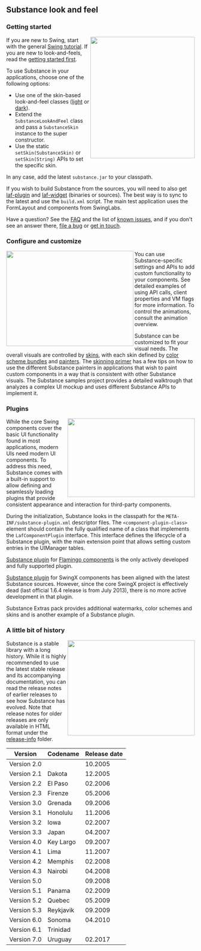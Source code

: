 ## Substance look and feel

### Getting started

<img src="https://raw.githubusercontent.com/kirill-grouchnikov/substance/master/www/images/walkthrough/all.png" width="279" height="324" border=0 align="right">

If you are new to Swing, start with the general [Swing tutorial](http://java.sun.com/docs/books/tutorial/uiswing/). If you are new to look-and-feels, read the [getting started first](docs/getting-started.md).

To use Substance in your applications, choose one of the following options:

* Use one of the skin-based look-and-feel classes ([light](docs/skins/toneddown.md) or [dark](docs/skins/dark.md)).
* Extend the `SubstanceLookAndFeel` class and pass a `SubstanceSkin` instance to the super constructor.
* Use the static `setSkin(SubstanceSkin)` or `setSkin(String)` APIs to set the specific skin.

In any case, add the latest `substance.jar` to your classpath.

If you wish to build Substance from the sources, you will need to also get [laf-plugin](https://github.com/kirill-grouchnikov/laf-plugin) and [laf-widget](https://github.com/kirill-grouchnikov/laf-widgetn) (binaries or sources). The best way is to sync to the latest and use the `build.xml` script. The main test application uses the FormLayout and components from SwingLabs.

Have a question? See the [FAQ](www/docs/faq.md) and the list of [known issues](www/docs/known_issues.md), and if you don't see an answer there, [file a bug](https://github.com/kirill-grouchnikov/substance/issues) or [get in touch](http://www.pushing-pixels.org/about-me).

### Configure and customize

<img src="https://raw.githubusercontent.com/kirill-grouchnikov/substance/master/www/images/screenshots/skins/nebulabrickwall1.png" width="340" height="254" border=0 align="left">
You can use Substance-specific settings and APIs to add custom functionality to your components. See detailed examples of using API calls, client properties and VM flags for more information. To control the animations, consult the animation overview.

Substance can be customized to fit your visual needs. The overall visuals are controlled by [skins](www/docs/skins/overview.md), with each skin defined by [color scheme bundles](www/docs/skins/colorschemebundles.md) and [painters](www/docs/painters/overview.md). The [skinning primer](www/docs/painters/custom-skinning.md) has a few tips on how to use the different Substance painters in applications that wish to paint custom components in a way that is consistent with other Substance visuals. The Substance samples project provides a detailed walktrough that analyzes a complex UI mockup and uses different Substance APIs to implement it.

### Plugins

<img src="https://raw.githubusercontent.com/kirill-grouchnikov/substance/master/www/images/learn/ribbon.png" width="340" height="210" border=0 align="right">

While the core Swing components cover the basic UI functionality found in most applications, modern UIs need modern UI components. To address this need, Substance comes with a built-in support to allow defining and seamlessly loading plugins that provide consistent appearance and interaction for third-party components.

During the initialization, Substance looks in the classpath for the `META-INF/substance-plugin.xml` descriptor files. The `<component-plugin-class>` element should contain the fully qualified name of a class that implements the `LafComponentPlugin` interface. This interface defines the lifecycle of a Substance plugin, with the main extension point that allows setting custom entries in the UIManager tables.

[Substance plugin](https://github.com/kirill-grouchnikov/substance-flamingo) for [Flamingo components](https://github.com/kirill-grouchnikov/flamingo) is the only actively developed and fully supported plugin.

[Substance plugin](https://github.com/kirill-grouchnikov/substance-swingx) for SwingX components has been aligned with the latest Substance sources. However, since the core SwingX project is effectively dead (last official 1.6.4 release is from July 2013), there is no more active development in that plugin.

Substance Extras pack provides additional watermarks, color schemes and skins and is another example of a Substance plugin.

### A little bit of history

<img src="https://raw.githubusercontent.com/kirill-grouchnikov/substance/master/www/images/screenshots/skins/creme1.png" width="340" height="254" border=0 align="right">

Substance is a stable library with a long history. While it is highly recommended to use the latest stable release and its accompanying documentation, you can read the release notes of earlier releases to see how Substance has evolved. Note that release notes for older releases are only available in HTML format under the [release-info](https://github.com/kirill-grouchnikov/substance/tree/master/www/release-info) folder.

| Version | Codename | Release date |
| ------------- | ------------- | ------------- |
| Version 2.0 |   | 10.2005  |
| Version 2.1 | Dakota  | 12.2005  |
| Version 2.2 | El Paso  | 02.2006  |
| Version 2.3 | Firenze  | 05.2006  |
| Version 3.0 | Grenada  | 09.2006  |
| Version 3.1 | Honolulu | 11.2006 |
| Version 3.2 | Iowa | 02.2007 |
| Version 3.3 | Japan | 04.2007 |
| Version 4.0 | Key Largo	| 09.2007 |
| Version 4.1 | Lima | 11.2007 |
| Version 4.2 | Memphis | 02.2008 |
| Version 4.3 | Nairobi	| 04.2008 |
| Version 5.0	| | 09.2008 |
| Version 5.1 | Panama | 02.2009 |
| Version 5.2 | Quebec | 05.2009 |
| Version 5.3 | Reykjavik | 09.2009 |
| Version 6.0 | Sonoma | 04.2010 |
| Version 6.1 | Trinidad | |
| Version 7.0 | Uruguay | 02.2017 |

